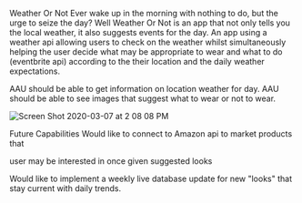 
Weather Or Not
Ever wake up in the morning with nothing to do, but the urge to seize the day? Well Weather Or Not is an app that not only tells you the local weather, it also suggests events for the day.
An app using a weather api allowing users to check on the weather whilst simultaneously helping the user decide what may be appropriate to wear and what to do (eventbrite api) according to the their location and the daily weather expectations.

AAU should be able to get information on location weather for day. AAU should be able to see images that suggest what to wear or not to wear.



![Screen Shot 2020-03-07 at 2 08 08 PM](https://user-images.githubusercontent.com/56314121/76151039-52d41d00-607e-11ea-9266-0ecbbe28041c.png)

Future Capabilities Would like to connect to Amazon api to market products that 

user may be interested in once given suggested looks

Would like to implement a weekly live database update for new "looks" that stay current with daily trends.
